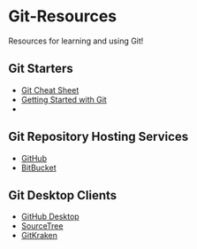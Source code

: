 # Git-Resources
Resources for learning and using Git!

## Git Starters
* [Git Cheat Sheet](https://services.github.com/on-demand/downloads/github-git-cheat-sheet.pdf)
* [Getting Started with Git](https://git-scm.com/book/en/v2/Getting-Started-Git-Basics)
*

## Git Repository Hosting Services
* [GitHub](http://github.com)
* [BitBucket](http://bitbucket.com)

## Git Desktop Clients
* [GitHub Desktop](https://desktop.github.com/)
* [SourceTree](https://www.sourcetreeapp.com/)
* [GitKraken](https://www.gitkraken.com/)

